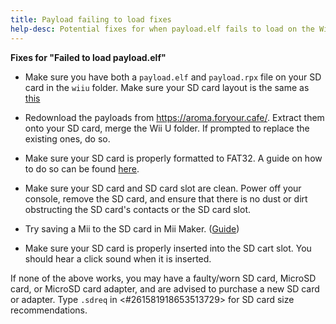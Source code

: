 ```yaml
---
title: Payload failing to load fixes
help-desc: Potential fixes for when payload.elf fails to load on the Wii U
---
```


**Fixes for "Failed to load payload.elf"**

- Make sure you have both a `payload.elf` and `payload.rpx` file on your SD card in the `wiiu` folder. Make sure your SD card layout is the same as [this](https://wiiu.eiphax.tech/sdlayout)
- Redownload the payloads from https://aroma.foryour.cafe/. Extract them onto your SD card, merge the Wii U folder. If prompted to replace the existing ones, do so.
- Make sure your SD card is properly formatted to FAT32. A guide on how to do so can be found [here](https://wiki.hacks.guide/wiki/Formatting_an_SD_card).

- Make sure your SD card and SD card slot are clean. Power off your console, remove the SD card, and ensure that there is no dust or dirt obstructing the SD card's contacts or the SD card slot.
- Try saving a Mii to the SD card in Mii Maker. ([Guide](https://en-americas-support.nintendo.com/app/answers/detail/a_id/1722/~/how-to-save-a-mii-as-a-photo))
- Make sure your SD card is properly inserted into the SD cart slot. You should hear a click sound when it is inserted.

If none of the above works, you may have a faulty/worn SD card, MicroSD card, or MicroSD card adapter, and are advised to purchase a new SD card or adapter. Type `.sdreq` in <#261581918653513729> for SD card size recommendations. 